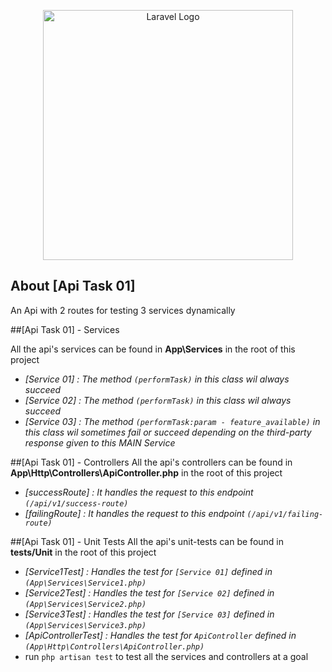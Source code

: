 <p align="center"><a href="https://laravel.com" target="_blank"><img src="https://raw.githubusercontent.com/laravel/art/master/logo-lockup/5%20SVG/2%20CMYK/1%20Full%20Color/laravel-logolockup-cmyk-red.svg" width="400" alt="Laravel Logo"></a></p>


## About [Api Task 01]

An Api with 2 routes for testing 3 services dynamically


##[Api Task 01] - Services 

All the api's services can be found in **App\Services** in the root of this project
- *[Service 01] : The method `(performTask)` in this class wil always succeed*
- *[Service 02] : The method `(performTask)` in this class wil always succeed*
- *[Service 03] : The method `(performTask:param - feature_available)` in this class wil sometimes fail or succeed depending on the third-party response given to this MAIN Service*

##[Api Task 01] - Controllers
All the api's controllers can be found in **App\Http\Controllers\ApiController.php** in the root of this project
- *[successRoute] : It handles the request to this endpoint `(/api/v1/success-route)`*
- *[failingRoute] : It handles the request to this endpoint `(/api/v1/failing-route)`*

##[Api Task 01] - Unit Tests
All the api's unit-tests can be found in **tests/Unit** in the root of this project
- *[Service1Test] : Handles  the test for  `[Service 01]` defined in  `(App\Services\Service1.php)`*
- *[Service2Test] : Handles  the test for  `[Service 02]` defined in  `(App\Services\Service2.php)`*
- *[Service3Test] : Handles  the test for  `[Service 03]` defined in  `(App\Services\Service3.php)`*
- *[ApiControllerTest] : Handles  the test for  `ApiController` defined in  `(App\Http\Controllers\ApiController.php)`*
- run `php artisan test` to test all the services and controllers at a goal

